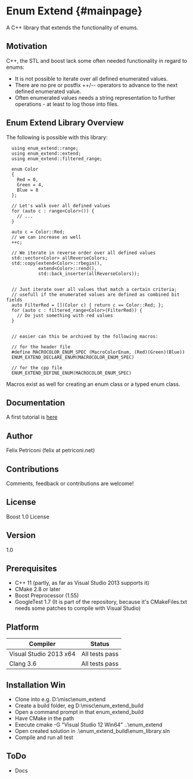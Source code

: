 Enum Extend {#mainpage}
============

A C++ library that extends the functionality of enums.

Motivation
----------
C++, the STL and boost lack some often needed functionality in regard to enums:
* It is not possible to iterate over all defined enumerated values.
* There are no pre or postfix ++/-- operators to advance to the next defined enumerated value.
* Often enumerated values needs a string representation to further operations - at least to log those into files.

Enum Extend Library Overview
----------------------------
The following is possible with this library:

~~~
  using enum_extend::range;
  using enum_extend::extend;
  using enum_extend::filtered_range;
  
  enum Color
  {
    Red = 0, 
    Green = 4, 
    Blue = 8
  };

  // Let's walk over all defined values
  for (auto c : range<Color>()) {
    // ...
  }
  
  auto c = Color::Red;
  // we can increase as well
  ++c;

  // We iterate in reverse order over all defined values
  std::vector<Color> allReverseColors;
  std::copy(extend<Color>::rbegin(),
            extend<Color>::rend(), 
            std::back_inserter(allReverseColors));


  // Just iterate over all values that match a certain criteria; 
  // usefull if the enumerated values are defined as combined bit fields
  auto FilterRed = [](Color c) { return c == Color::Red; };
  for (auto c : filtered_range<Color>(FilterRed)) {
    // Do just something with red values
  }
  
  
  // easier can this be archived by the following macros:
  
  // for the header file
  #define MACROCOLOR_ENUM_SPEC (MacroColorEnum, (Red)(Green)(Blue))
  ENUM_EXTEND_DECLARE_ENUM(MACROCOLOR_ENUM_SPEC)
  
  // for the cpp file
  ENUM_EXTEND_DEFINE_ENUM(MACROCOLOR_ENUM_SPEC)

~~~

Macros exist as well for creating an enum class or a typed enum class.


Documentation
-------------
A first tutorial is [here](https://github.com/FelixPetriconi/enum_extend/wiki/Tutorial)

Author 
------
  Felix Petriconi (felix at petriconi.net)
  

Contributions
-------------

  Comments, feedback or contributions are welcome!

  
License
-------
  Boost 1.0 License


Version
-------
  1.0

Prerequisites
-------------
  * C++ 11 (partly, as far as Visual Studio 2013 supports it)
  * CMake 2.8 or later
  * Boost Preprocessor (1.55)
  * GoogleTest 1.7 (It is part of the repository, because it's CMakeFiles.txt needs some patches to compile with Visual Studio)


Platform
--------
| Compiler | Status |
-----------|---------
| Visual Studio 2013 x64 | All tests pass |
| Clang 3.6 | All tests pass |


Installation Win
----------------
  * Clone into e.g. D:\misc\enum_extend
  * Create a build folder, eg D:\misc\enum_extend_build
  * Open a command prompt in that enum_extend_build
  * Have CMake in the path
  * Execute cmake -G "Visual Studio 12 Win64" ..\enum_extend
  * Open created solution in .\enum_extend_build\enum_library.sln
  * Compile and run all test
  
ToDo
----
 * Docs
 